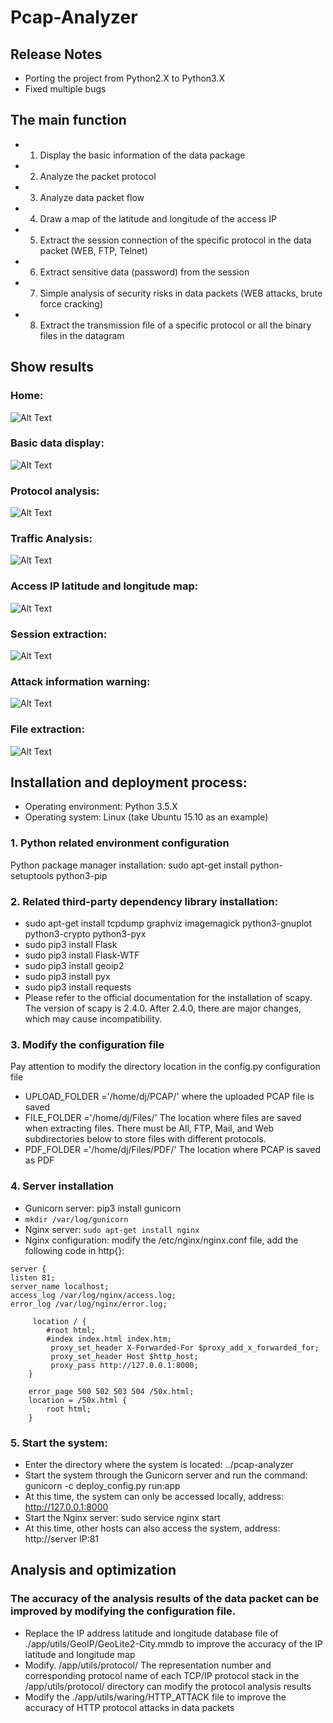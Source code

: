 # Pcap-Analyzer

## Release Notes
+ Porting the project from Python2.X to Python3.X
+ Fixed multiple bugs

## The main function
+ 1. Display the basic information of the data package
+ 2. Analyze the packet protocol
+ 3. Analyze data packet flow
+ 4. Draw a map of the latitude and longitude of the access IP
+ 5. Extract the session connection of the specific protocol in the data packet (WEB, FTP, Telnet)
+ 6. Extract sensitive data (password) from the session
+ 7. Simple analysis of security risks in data packets (WEB attacks, brute force cracking)
+ 8. Extract the transmission file of a specific protocol or all the binary files in the datagram

## Show results
### Home:
![Alt ​​Text](https://github.com/HatBoy/Pcap-Analyzer/blob/master/images/index.png)

### Basic data display:
![Alt ​​Text](https://github.com/HatBoy/Pcap-Analyzer/blob/master/images/basedata.png)

### Protocol analysis:
![Alt ​​Text](https://github.com/HatBoy/Pcap-Analyzer/blob/master/images/protoanalyxer.png)

### Traffic Analysis:
![Alt ​​Text](https://github.com/HatBoy/Pcap-Analyzer/blob/master/images/flowanalyzer.png)

### Access IP latitude and longitude map:
![Alt ​​Text](https://github.com/HatBoy/Pcap-Analyzer/blob/master/images/ipmap.png)

### Session extraction:
![Alt ​​Text](https://github.com/HatBoy/Pcap-Analyzer/blob/master/images/getdata.png)

### Attack information warning:
![Alt ​​Text](https://github.com/HatBoy/Pcap-Analyzer/blob/master/images/attackinfo.png)

### File extraction:
![Alt ​​Text](https://github.com/HatBoy/Pcap-Analyzer/blob/master/images/getfiles.png)

## Installation and deployment process:

+ Operating environment: Python 3.5.X
+ Operating system: Linux (take Ubuntu 15.10 as an example)

### 1. Python related environment configuration
Python package manager installation: sudo apt-get install python-setuptools python3-pip

### 2. Related third-party dependency library installation:
+ sudo apt-get install tcpdump graphviz imagemagick python3-gnuplot python3-crypto python3-pyx
+ sudo pip3 install Flask
+ sudo pip3 install Flask-WTF
+ sudo pip3 install geoip2
+ sudo pip3 install pyx
+ sudo pip3 install requests
+ Please refer to the official documentation for the installation of scapy. The version of scapy is 2.4.0. After 2.4.0, there are major changes, which may cause incompatibility.

### 3. Modify the configuration file
Pay attention to modify the directory location in the config.py configuration file
+ UPLOAD_FOLDER ='/home/dj/PCAP/' where the uploaded PCAP file is saved
+ FILE_FOLDER ='/home/dj/Files/' The location where files are saved when extracting files. There must be All, FTP, Mail, and Web subdirectories below to store files with different protocols.
+ PDF_FOLDER ='/home/dj/Files/PDF/' The location where PCAP is saved as PDF

### 4. Server installation
+ Gunicorn server: pip3 install gunicorn
+ `mkdir /var/log/gunicorn`
+ Nginx server: `sudo apt-get install nginx`
+ Nginx configuration: modify the /etc/nginx/nginx.conf file, add the following code in http{}:
```
server {
listen 81;
server_name localhost;
access_log /var/log/nginx/access.log;
error_log /var/log/nginx/error.log;

     location / {
        #root html;
        #index index.html index.htm;
         proxy_set_header X-Forwarded-For $proxy_add_x_forwarded_for;
         proxy_set_header Host $http_host;
         proxy_pass http://127.0.0.1:8000;
    }

    error_page 500 502 503 504 /50x.html;
    location = /50x.html {
        root html;
    }
```

### 5. Start the system:
+ Enter the directory where the system is located: ../pcap-analyzer
+ Start the system through the Gunicorn server and run the command: gunicorn -c deploy_config.py run:app
+ At this time, the system can only be accessed locally, address: http://127.0.0.1:8000
+ Start the Nginx server: sudo service nginx start
+ At this time, other hosts can also access the system, address: http://server IP:81


## Analysis and optimization
### The accuracy of the analysis results of the data packet can be improved by modifying the configuration file.
+ Replace the IP address latitude and longitude database file of ./app/utils/GeoIP/GeoLite2-City.mmdb to improve the accuracy of the IP latitude and longitude map
+ Modify. /app/utils/protocol/ The representation number and corresponding protocol name of each TCP/IP protocol stack in the /app/utils/protocol/ directory can modify the protocol analysis results
+ Modify the ./app/utils/waring/HTTP_ATTACK file to improve the accuracy of HTTP protocol attacks in data packets
